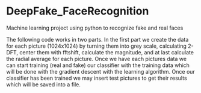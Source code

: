 # DeepFake_FaceRecognition
Machine learning project using python to recognize fake and real faces

The following code works in two parts. In the first part we create the data for each picture (1024x1024) by turning them into grey scale, calculating 2-DFT, center them with fftshift, calculate the magnitude, and at last calculate the radial average for each picture. Once we have each pictures data we can start training (real and fake) our classifier with the training data which will be done with the gradient descent with the learning algorithm. Once our classifier has been trained we may insert test pictures to get their results which will be saved into a file.
